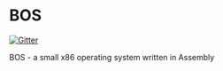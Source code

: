 BOS
===

[![Gitter](https://badges.gitter.im/Join%20Chat.svg)](https://gitter.im/bubach/BOS?utm_source=badge&utm_medium=badge&utm_campaign=pr-badge&utm_content=badge)

BOS - a small x86 operating system written in Assembly
